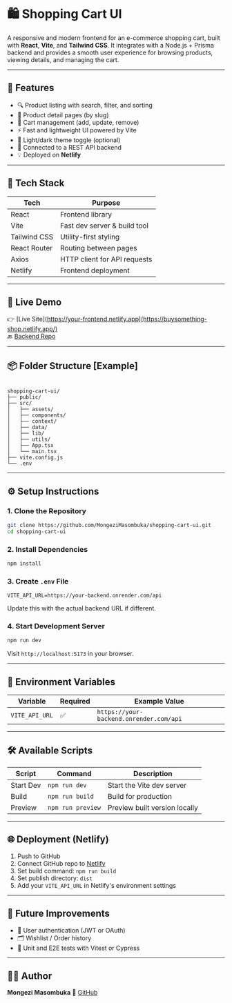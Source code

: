 # 🛍️ Shopping Cart UI

A responsive and modern frontend for an e-commerce shopping cart, built with **React**, **Vite**, and **Tailwind CSS**. It integrates with a Node.js + Prisma backend and provides a smooth user experience for browsing products, viewing details, and managing the cart.

---

## 🚀 Features

- 🔍 Product listing with search, filter, and sorting
- 📄 Product detail pages (by slug)
- 🛒 Cart management (add, update, remove)
- ⚡ Fast and lightweight UI powered by Vite
- 🌙 Light/dark theme toggle (optional)
- 🔗 Connected to a REST API backend
- 💡 Deployed on **Netlify**

---

## 🧰 Tech Stack

| Tech        | Purpose                            |
|-------------|------------------------------------|
| React       | Frontend library                   |
| Vite        | Fast dev server & build tool       |
| Tailwind CSS| Utility-first styling              |
| React Router| Routing between pages              |
| Axios       | HTTP client for API requests       |
| Netlify     | Frontend deployment                |

---

## 🔗 Live Demo

👉 [Live Site](https://your-frontend.netlify.app](https://buysomething-shop.netlify.app/)  
🔙 [Backend Repo](https://github.com/MongeziMasombuka/shopping-cart-api)

---

## 📦 Folder Structure [Example]

```

shopping-cart-ui/
├── public/
├── src/
│   ├── assets/
│   ├── components/
│   ├── context/
│   ├── data/
│   ├── lib/
│   ├── utils/
│   ├── App.tsx
│   └── main.tsx
├── vite.config.js
└── .env

````

---

## ⚙️ Setup Instructions

### 1. Clone the Repository

```bash
git clone https://github.com/MongeziMasombuka/shopping-cart-ui.git
cd shopping-cart-ui
````

### 2. Install Dependencies

```bash
npm install
```

### 3. Create `.env` File

```env
VITE_API_URL=https://your-backend.onrender.com/api
```

Update this with the actual backend URL if different.

### 4. Start Development Server

```bash
npm run dev
```

Visit `http://localhost:5173` in your browser.

---

## 🔐 Environment Variables

| Variable       | Required | Example Value                           |
| -------------- | -------- | --------------------------------------- |
| `VITE_API_URL` | ✅        | `https://your-backend.onrender.com/api` |

---

## 🛠️ Available Scripts

| Script    | Command           | Description                   |
| --------- | ----------------- | ----------------------------- |
| Start Dev | `npm run dev`     | Start the Vite dev server     |
| Build     | `npm run build`   | Build for production          |
| Preview   | `npm run preview` | Preview built version locally |

---

## 🌐 Deployment (Netlify)

1. Push to GitHub
2. Connect GitHub repo to [Netlify](https://netlify.com)
3. Set build command: `npm run build`
4. Set publish directory: `dist`
5. Add your `VITE_API_URL` in Netlify's environment settings

---

## 🧪 Future Improvements

* 🔐 User authentication (JWT or OAuth)
* 🗂️ Wishlist / Order history
* 🧪 Unit and E2E tests with Vitest or Cypress

---

## 🧑‍💻 Author

**Mongezi Masombuka**
📎 [GitHub](https://github.com/MongeziMasombuka)


